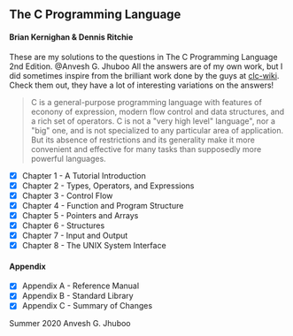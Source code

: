 ## The C Programming Language
#### Brian Kernighan & Dennis Ritchie

These are my solutions to the questions in The C Programming Language 2nd Edition. @Anvesh G. Jhuboo
All the answers are of my own work, but I did sometimes inspire from the brilliant work done by the guys at [clc-wiki](https://clc-wiki.net/wiki/K&R2_solutions). Check them out, they have a lot of interesting variations on the answers!

> C is a general-purpose programming language with features of econony of expression, modern flow control and data structures, and a rich set of operators. C is not a "very high level" language", nor a "big" one, and is not specialized to any particular area of application. But its absence of restrictions and its generality make it more convenient and effective for many tasks than supposedly more powerful languages.

- [x] Chapter 1 - A Tutorial Introduction
- [x] Chapter 2 - Types, Operators, and Expressions
- [x] Chapter 3 - Control Flow
- [x] Chapter 4 - Function and Program Structure
- [x] Chapter 5 - Pointers and Arrays
- [x] Chapter 6 - Structures
- [x] Chapter 7 - Input and Output
- [x] Chapter 8 - The UNIX System Interface

#### Appendix
- [x] Appendix A - Reference Manual
- [x] Appendix B - Standard Library
- [x] Appendix C - Summary of Changes

Summer 2020
Anvesh G. Jhuboo
